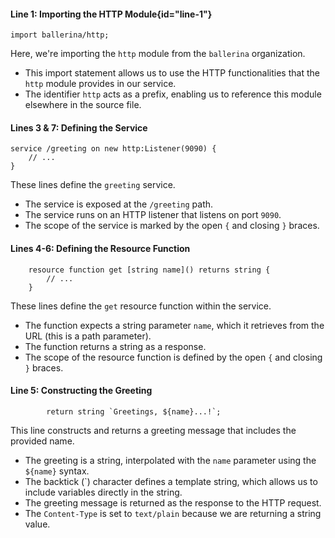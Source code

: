 
#### Line 1: Importing the HTTP Module{id="line-1"}

```ballerina {linenos=table,linenostart=1}
import ballerina/http;
```

Here, we're importing the `http` module from the `ballerina` organization.
- This import statement allows us to use the HTTP functionalities that the `http` module provides in our service.
- The identifier `http` acts as a prefix, enabling us to reference this module elsewhere in the source file.

#### Lines 3 & 7: Defining the Service

```ballerina {linenos=table,linenostart=3}
service /greeting on new http:Listener(9090) {
    // ...
}
```

These lines define the `greeting` service.
- The service is exposed at the `/greeting` path.
- The service runs on an HTTP listener that listens on port `9090`.
- The scope of the service is marked by the open `{` and closing `}` braces.

#### Lines 4-6: Defining the Resource Function

```ballerina {linenos=table,linenostart=4}
    resource function get [string name]() returns string {
        // ...
    }
```

These lines define the `get` resource function within the service.
- The function expects a string parameter `name`, which it retrieves from the URL (this is a path parameter).
- The function returns a string as a response.
- The scope of the resource function is defined by the open `{` and closing `}` braces.

#### Line 5: Constructing the Greeting

```ballerina {linenos=table,linenostart=5}
        return string `Greetings, ${name}...!`;
```

This line constructs and returns a greeting message that includes the provided name.
- The greeting is a string, interpolated with the `name` parameter using the `${name}` syntax.
- The backtick (\`) character defines a template string, which allows us to include variables directly in the string.
- The greeting message is returned as the response to the HTTP request.
- The `Content-Type` is set to `text/plain` because we are returning a string value.
